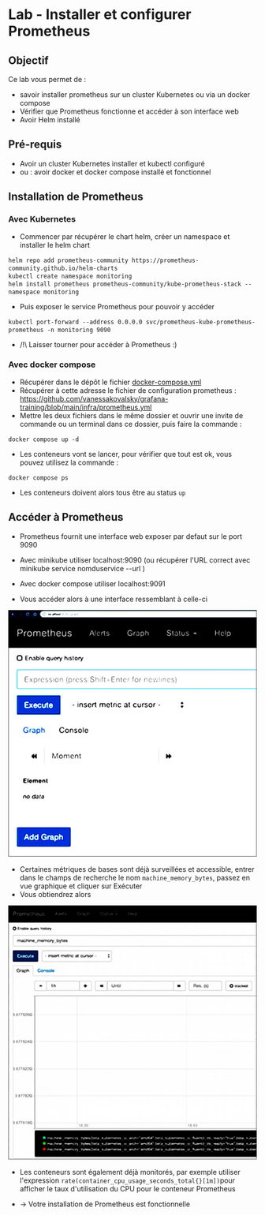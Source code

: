 # Lab - Installer et configurer Prometheus

## Objectif

Ce lab vous permet de : 

* savoir installer prometheus sur un cluster Kubernetes ou via un docker compose
* Vérifier que Prometheus fonctionne et accéder à son interface web
* Avoir Helm installé

## Pré-requis 

* Avoir un cluster Kubernetes installer et kubectl configuré
* ou : avoir docker et docker compose installé et fonctionnel

## Installation de Prometheus

### Avec Kubernetes

* Commencer par récupérer le chart helm, créer un namespace et installer le helm chart
```
helm repo add prometheus-community https://prometheus-community.github.io/helm-charts
kubectl create namespace monitoring
helm install prometheus prometheus-community/kube-prometheus-stack --namespace monitoring
```
* Puis exposer le service Prometheus pour pouvoir y accéder 
```
kubectl port-forward --address 0.0.0.0 svc/prometheus-kube-prometheus-prometheus -n monitoring 9090 
```
* /!\ Laisser tourner pour accéder à Prometheus :)

### Avec docker compose

* Récupérer dans le dépôt le fichier [docker-compose.yml](docker-compose.yml)
* Récupérer à cette adresse le fichier de configuration prometheus : https://github.com/vanessakovalsky/grafana-training/blob/main/infra/prometheus.yml
* Mettre les deux fichiers dans le même dossier et ouvrir une invite de commande ou un terminal dans ce dossier, puis faire la commande :
```
docker compose up -d
```
* Les conteneurs vont se lancer, pour vérifier que tout est ok, vous pouvez utilisez la commande :
```
docker compose ps 
```
* Les conteneurs doivent alors tous être au status `up`

## Accéder à Prometheus

* Prometheus fournit une interface web exposer par defaut sur le port 9090
* Avec minikube utiliser localhost:9090 (ou récupérer l'URL correct avec minikube service nomduservice --url )
* Avec docker compose utiliser localhost:9091 

* Vous accéder alors à une interface ressemblant à celle-ci

![](img/Console-Prometheus.jpg)

* Certaines métriques de bases sont déjà surveillées et accessible, entrer dans le champs de recherche le nom `machine_memory_bytes`, passez en vue graphique et cliquer sur Exécuter 
* Vous obtiendrez alors

![](img/La-chaine-metrique-de-Prometheus.jpg)

* Les conteneurs sont également déjà monitorés, par exemple utiliser l'expression `rate(container_cpu_usage_seconds_total{}[1m])`pour afficher le taux d'utilisation du CPU pour le conteneur Prometheus 

* -> Votre installation de Prometheus est fonctionnelle
